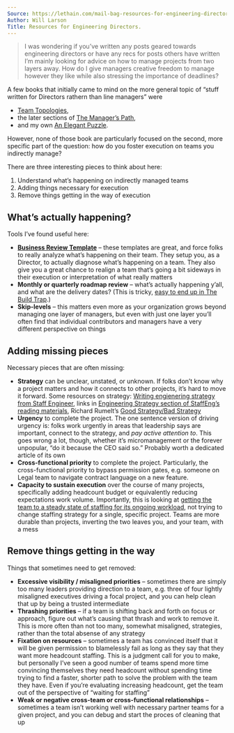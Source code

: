 ```yaml
---
Source: https://lethain.com/mail-bag-resources-for-engineering-directors/
Author: Will Larson
Title: Resources for Engineering Directors.
---
```


> I was wondering if you’ve written any posts geared towards engineering
> directors or have any recs for posts others have written I’m mainly looking
> for advice on how to manage projects from two layers away. How do I give
> managers creative freedom to manage however they like while also stressing
> the importance of deadlines?

A few books that initially came to mind on the more general topic of “stuff
written for Directors rathern than line managers” were 
- [Team Topologies](https://www.amazon.com/Team-Topologies-Organizing-Business-Technology-ebook/dp/B09JWT9S4D/),
- the later sections of [The Manager’s Path](https://www.amazon.com/Managers-Path-Leaders-Navigating-Growth-ebook/dp/B06XP3GJ7F/),
- and my own [An Elegant Puzzle](https://www.amazon.com/Elegant-Puzzle-Systems-Engineering-Management/dp/1732265186).

However, none of those book are particularly focused on the second, more
specific part of the question: how do you foster execution on teams you
indirectly manage?

There are three interesting pieces to think about here:
1.  Understand what’s happening on indirectly managed teams
2.  Adding things necessary for execution
3.  Remove things getting in the way of execution

## What’s actually happening?

Tools I’ve found useful here:

* **[Business Review Template](https://infraeng.dev/business-review-template/)** – these templates
  are great, and force folks to really analyze what’s happening on their team.
  They setup you, as a Director, to actually diagnose what’s happening on a
  team. They also give you a great chance to realign a team that’s going a bit
  sideways in their execution or interpretation of what really matters
* **Monthly or quarterly roadmap review** – what’s actually happening y’all,
  and what are the delivery dates? (This is tricky, [easy to end up in The Build Trap](https://www.amazon.com/Escaping-Build-Trap-Effective-Management/dp/149197379X).)
* **Skip-levels** – this matters even more as your organization grows beyond
  managing one layer of managers, but even with just one layer you’ll often
  find that individual contributors and managers have a very different
  perspective on things

## Adding missing pieces

Necessary pieces that are often missing:
* **Strategy** can be unclear, unstated, or unknown. If folks don’t know why a
  project matters and how it connects to other projects, it’s hard to move it
  forward. Some resources on strategy: [Writing engienering strategy from Staff
  Engineer](https://staffeng.com/guides/engineering-strategy), links in
  [Engineering Strategy section of StaffEng’s reading
  materials](https://staffeng.com/guides/learning-materials), Richard Rumelt’s
  [Good Strategy/Bad Strategy](https://www.amazon.com/dp/B005331U7Q/)
* **Urgency** to complete the project. The one sentence version of driving
  urgency is: folks work urgently in areas that leadership says are important,
  connect to the strategy, and _pay active attention to_. This goes wrong a
  lot, though, whether it’s micromanagement or the forever unpopular, “do it
  because the CEO said so.” Probably worth a dedicated article of its own
* **Cross-functional priority** to complete the project. Particularly, the
  cross-functional priority to bypass permission gates, e.g. someone on Legal
  team to navigate contract language on a new feature.
* **Capacity to sustain execution** over the course of many projects,
  specifically adding headcount budget or equivalently reducing expectations
  work volume. Importantly, this is looking at [getting the team to a steady
  state of staffing for its ongoing
  workload](chrome-extension://cjedbglnccaioiolemnfhjncicchinao/durably-excellent-teams/),
  not trying to change staffing strategy for a single, specific project. Teams
  are more durable than projects, inverting the two leaves you, and your team,
  with a mess

## Remove things getting in the way

Things that sometimes need to get removed:
* **Excessive visibility / misaligned priorities** – sometimes there are simply
  too many leaders providing direction to a team, e.g. three of four lightly
  misaligned executives driving a focal project, and you can help clean that up
  by being a trusted intermediate
* **Thrashing priorities** – if a team is shifting back and forth on focus or
  approach, figure out what’s causing that thrash and work to remove it. This
  is more often than not too many, somewhat misaligned, strategies, rather than
  the total absense of any strategy
* **Fixation on resources** – sometimes a team has convinced itself that it
  will be given permission to blamelessly fail as long as they say that they
  want more headcount staffing. This is a judgment call for you to make, but
  personally I’ve seen a good number of teams spend more time convincing
  themselves they need headcount without spending time trying to find a faster,
  shorter path to solve the problem with the team they have. Even if you’re
  evaluating increasing headcount, get the team out of the perspective of
  “waiting for staffing”
* **Weak or negative cross-team or cross-functional relationships** – sometimes
  a team isn’t working well with necessary partner teams for a given project,
  and you can debug and start the proces of cleaning that up